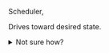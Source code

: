 Scheduler, 

Drives toward desired state.

<details>
  <summary>Not sure how?</summary>

```
kubectl logs whoami
```
</details><br/>